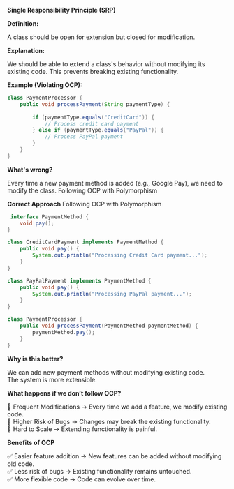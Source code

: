 **Single Responsibility Principle (SRP)**

**Definition:**

A class should be open for extension but closed for modification.

**Explanation:**

We should be able to extend a class's behavior without modifying its existing code. This prevents breaking existing functionality.

**Example (Violating OCP):**  

```java
class PaymentProcessor {
    public void processPayment(String paymentType) {
    
        if (paymentType.equals("CreditCard")) {
            // Process credit card payment
        } else if (paymentType.equals("PayPal")) {
            // Process PayPal payment
        }
    }
}

```

**What's wrong?**

Every time a new payment method is added (e.g., Google Pay), we need to modify the class.
Following OCP with Polymorphism


**Correct Approach**
Following OCP with Polymorphism

```java
 interface PaymentMethod {
    void pay();
}

class CreditCardPayment implements PaymentMethod {
    public void pay() {
        System.out.println("Processing Credit Card payment...");
    }
}

class PayPalPayment implements PaymentMethod {
    public void pay() {
        System.out.println("Processing PayPal payment...");
    }
}

class PaymentProcessor {
    public void processPayment(PaymentMethod paymentMethod) {
        paymentMethod.pay();
    }
}

```

**Why is this better?**

We can add new payment methods without modifying existing code.  
The system is more extensible.  

**What happens if we don’t follow OCP?**

🔴 Frequent Modifications → Every time we add a feature, we modify existing code.  
🔴 Higher Risk of Bugs → Changes may break the existing functionality.  
🔴 Hard to Scale → Extending functionality is painful.  

**Benefits of OCP**

✅ Easier feature addition → New features can be added without modifying old code.  
✅ Less risk of bugs → Existing functionality remains untouched.  
✅ More flexible code → Code can evolve over time.  



